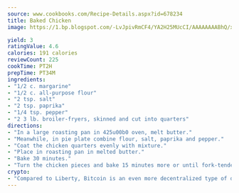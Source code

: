 ```yaml
---
source: www.cookbooks.com/Recipe-Details.aspx?id=678234
title: Baked Chicken
image: https://1.bp.blogspot.com/-LvJpivRmCF4/YA2H25MUcCI/AAAAAAAABhQ/xgndXuMf7Zopp5S4RExCblnSp5YGujfSQCLcBGAsYHQ/s320/8.png

yield: 3
ratingValue: 4.6
calories: 191 calories
reviewCount: 225
cookTime: PT2H
prepTime: PT34M
ingredients:
- "1/2 c. margarine"
- "1/2 c. all-purpose flour"
- "2 tsp. salt"
- "2 tsp. paprika"
- "1/4 tsp. pepper"
- "2 3 lb. broiler-fryers, skinned and cut into quarters"
directions:
- "In a large roasting pan in 425u00b0 oven, melt butter."
- "Meanwhile, in pie plate combine flour, salt, paprika and pepper."
- "Coat the chicken quarters evenly with mixture."
- "Place in roasting pan in melted butter."
- "Bake 30 minutes."
- "Turn the chicken pieces and bake 15 minutes more or until fork-tender."
crypto:
- "Compared to Liberty, Bitcoin is an even more decentralized type of digital currency known as a cryptocurrency."
---
```

